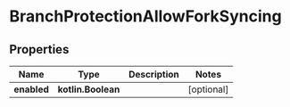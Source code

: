 
# BranchProtectionAllowForkSyncing

## Properties
Name | Type | Description | Notes
------------ | ------------- | ------------- | -------------
**enabled** | **kotlin.Boolean** |  |  [optional]



